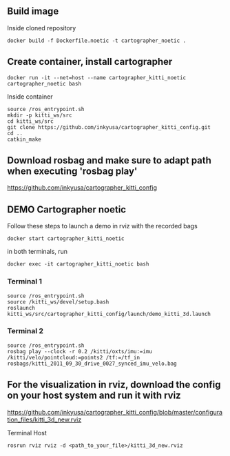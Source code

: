 
## Build image
Inside cloned repository
```
docker build -f Dockerfile.noetic -t cartographer_noetic .
```
## Create container, install cartographer
```
docker run -it --net=host --name cartographer_kitti_noetic cartographer_noetic bash
```
Inside container

```
source /ros_entrypoint.sh
mkdir -p kitti_ws/src
cd kitti_ws/src
git clone https://github.com/inkyusa/cartographer_kitti_config.git
cd ..
catkin_make
```

## Download rosbag and make sure to adapt path when executing 'rosbag play'
https://github.com/inkyusa/cartographer_kitti_config

## DEMO Cartographer noetic
Follow these steps to launch a demo in rviz with the recorded bags
```
docker start cartographer_kitti_noetic
```

in both terminals, run

```
docker exec -it cartographer_kitti_noetic bash
```

### Terminal 1
```
source /ros_entrypoint.sh 
source /kitti_ws/devel/setup.bash
roslaunch kitti_ws/src/cartographer_kitti_config/launch/demo_kitti_3d.launch
```

### Terminal 2
```
source /ros_entrypoint.sh 
rosbag play --clock -r 0.2 /kitti/oxts/imu:=imu /kitti/velo/pointcloud:=points2 /tf:=/tf_in rosbags/kitti_2011_09_30_drive_0027_synced_imu_velo.bag
```

## For the visualization in rviz, download the config on your host system and run it with rviz
https://github.com/inkyusa/cartographer_kitti_config/blob/master/configuration_files/kitti_3d_new.rviz

Terminal Host

```
rosrun rviz rviz -d <path_to_your_file>/kitti_3d_new.rviz 
```
